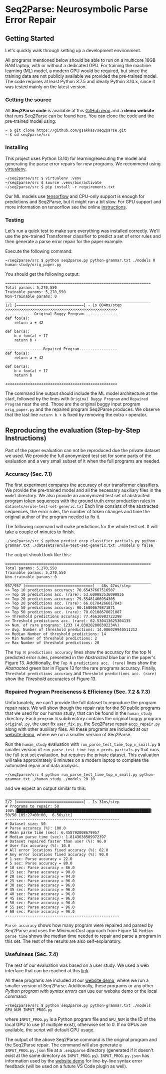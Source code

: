 # Seq2Parse: Neurosymbolic Parse Error Repair

## Getting Started

Let's quickly walk through setting up a development environment.

All programs mentioned below should be able to run on a multicore 16GB RAM
laptop, with or without a dedicated GPU. For training the machine learning (ML)
model, a modern GPU would be required, but since the training data are not
publicly available we provided the pre-trained model. The code requires at least
Python 3.7.5 and ideally Python 3.10.x, since it was tested mainly on the latest
version.

### Getting the source

All **Seq2Parse code** is available at this [GitHub repo] and a **demo website**
that runs Seq2Parse can be found [here]. You can clone the code and the
pre-trained model using:

``` shell
~ $ git clone https://github.com/gsakkas/seq2parse.git
~ $ cd seq2parse/src
```

[GitHub repo]: https://github.com/gsakkas/seq2parse
[here]: http://seq2parse.goto.ucsd.edu/index.html

### Installing

This project uses Python (3.10) for learning/executing the model and generating
the parse error repairs for new programs. We recommend using [virtualenv].

[virtualenv]: https://virtualenv.pypa.io/en/stable/

``` shell
~/seq2parse/src $ virtualenv .venv
~/seq2parse/src $ source .venv/bin/activate
~/seq2parse/src $ pip install -r requirements.txt
```

Our ML models use [tensorflow] and CPU-only support is enough for predictions
and Seq2Parse, but it might run a bit slow. For GPU support and more information
on tensorflow see the online [instructions].

[tensorflow]: https://www.tensorflow.org/
[instructions]:  https://www.tensorflow.org/install/pip#linux

### Testing

Let's run a quick test to make sure everything was installed correctly. We'll
use the pre-trained Transformer classifier to predict a set of error rules and
then generate a parse error repair for the paper example.

Execute the following command:

``` shell
~/seq2parse/src $ python seq2parse.py python-grammar.txt ./models 0 human-study/orig_paper.py
```

You should get the following output:

``` shell
=================================================================
Total params: 5,270,550
Trainable params: 5,270,550
Non-trainable params: 0
_________________________________________________________________
1/1 [==============================] - 1s 804ms/step
>>>>>>>>>>>>>>>>>>>>>>>>>>>>>>>>>>>>>>>>>>>>>>>>>>
-------------Original Buggy Program---------------
def foo(a):
    return a + 42

def bar(a):
    b = foo(a) + 17
    return b +

-----------------Repaired Program-----------------
def foo(a):
    return a + 42

def bar(a):
    b = foo(a) + 17
    return b

<<<<<<<<<<<<<<<<<<<<<<<<<<<<<<<<<<<<<<<<<<<<<<<<<<
```

The command line output should include the ML model architecture at the start,
followed by the lines with `Original Buggy Program` and `Repaired Program` near
the end. Those are the original buggy input program `orig_paper.py` and the
repaired program Seq2Parse produces. We observe that the last line `return b +`
is fixed by removing the extra `+` operator.

## Reproducing the evaluation (Step-by-Step Instructions)

Part of the paper evaluation can not be reproduced due the private dataset we
used. We provide the full anonymized test set for some parts of the evaluation
and a very small subset of it when the full programs are needed.

### Accuracy (Sec. 7.1)

The first experiment compares the accuracy of our transformer classifiers. We
provide the pre-trained model and all the necessary auxiliary files in the
`model` directory. We also provide an anonymized test set of abstracted program
token sequences with the ground truth error production rules in
`datasets/erule-test-set-generic.txt` Each line consists of the abstracted
sequences, the error rules, the number of token changes and time the original
author of the program needed to fix it.

The following command will make predictions for the whole test set. It will take
a couple of minutes to finish.

``` shell
~/seq2parse/src $ python predict_eccp_classifier_partials.py python-grammar.txt ./datasets/erule-test-set-generic.txt ./models 0 false
```

The output should look like this:

``` shell
=================================================================
Total params: 5,270,550
Trainable params: 5,270,550
Non-trainable params: 0
_________________________________________________________________
957/957 [==============================] - 46s 47ms/step
>> Top 10 predictions accuracy: 70.65437667516507
>> Top 10 predictions acc. (rare): 53.609083536090836
>> Top 20 predictions accuracy: 79.55481466954305
>> Top 20 predictions acc. (rare): 66.01784266017843
>> Top 50 predictions accuracy: 90.16800679871871
>> Top 50 predictions acc. (rare): 78.02108678021087
>> Threshold predictions accuracy: 77.46616983722298
>> Threshold predictions acc. (rare): 62.530413625304135
>> Num. of rare programs: 1233 (4.030202000392234%)
>> Avg. Number of threshold predictions: 14.086029940511212
>> Median Number of threshold predictions: 14
>> Min Number of threshold predictions: 2
>> Max Number of threshold predictions: 20
```

The `Top N predictions accuracy` lines show the accuracy for the top N predicted
error rules, presented in the *Abstracted* blue bar in the paper's Figure 13.
Additionally, the `Top N predictions acc. (rare)` lines show the *Abstracted*
green bar in Figure 13 for the rare programs accuracy. Finally, `Threshold
predictions accuracy`  and `Threshold predictions acc. (rare)` show the
*Threshold* accuracies of Figure 13.

### Repaired Program Preciseness & Efficiency (Sec. 7.2 & 7.3)

Unfortunately, we can't provide the full dataset to reproduce the program repair
rates. We will show though the repair rate for the *50* public programs that we
used for our human study, that can be found in the `human_study` directory. Each
`program_N` subdirectory contains the original buggy program `original.py`, the
user fix `user_fix.py`, the Seq2Parse repair `eccp_repair.py` along with other
auxiliary files. All these programs are included at our [website demo], where we
run a smaller version of Seq2Parse.

[website demo]: http://seq2parse.goto.ucsd.edu/index.html

Run the `human_study` evaluation with `run_parse_test_time_top_n_small.py` a
smaller version of `run_parse_test_time_top_n_preds_partials.py` that runs the
full test set evaluation, but requires the private dataset. This evaluation will
take approximately 6 minutes on a modern laptop to complete the automated repair
and data analysis.

``` shell
~/seq2parse/src $ python run_parse_test_time_top_n_small.py python-grammar.txt ./human_study ./models 20 10
```

and we expect an output similar to this:

``` shell
_________________________________________________________________
2/2 [==============================] - 1s 31ms/step
# Programs to repair: 50
100%|████████████████████████████████████████████████████████████| 50/50 [05:27<00:00,  6.56s/it]
---------------------------------------------------
# Dataset size: 50
# Parse accuracy (%): 100.0
# Mean parse time (sec): 6.458792008679957
# Median parse time (sec): 1.8143638589972397
# Dataset repaired faster than user (%): 96.0
# User fix accuracy (%): 10.0
# All error locations fixed accuracy (%): 62.0
# Any error locations fixed accuracy (%): 90.0
# 1 sec: Parse accuracy = 22.0
# 5 sec: Parse accuracy = 80.0
# 10 sec: Parse accuracy = 86.0
# 15 sec: Parse accuracy = 90.0
# 20 sec: Parse accuracy = 94.0
# 25 sec: Parse accuracy = 96.0
# 30 sec: Parse accuracy = 96.0
# 35 sec: Parse accuracy = 96.0
# 40 sec: Parse accuracy = 96.0
# 45 sec: Parse accuracy = 96.0
# 50 sec: Parse accuracy = 96.0
# 55 sec: Parse accuracy = 96.0
# 60 sec: Parse accuracy = 96.0
---------------------------------------------------
```

`Parse accuracy` shows how many program were repaired and parsed by Seq2Parse
and uses the *MinimumCost* approach from Figure 14. `Median parse time` shows
the median time needed to repair and parse a program in this set. The rest of
the results are also self-explanatory.

### Usefulness (Sec. 7.4)

The rest of our evaluation was based on a user study. We used a web interface
that can be reached at this [link].

[link]: https://dijkstra.eecs.umich.edu/~endremad/APR_HumanEval/

All these programs are included at our [website demo], where we run a smaller
version of Seq2Parse. Additionally, these programs or any other *Python program with syntax errors* can use our website demo or the local command:

``` shell
~/seq2parse/src $ python seq2parse.py python-grammar.txt ./models GPU_NUM INPUT_PROG.py
```

where `INPUT_PROG.py` is a Python program file and `GPU_NUM` is the ID of the
local GPU to use (if multiple exist), otherwise set to 0. If no GPUs are
available, the script will default CPU usage.

The output of the above Seq2Parse command is the original program and the
Seq2Parse repair. The command will also generate a `INPUT_PROG.py.json` file at
a `.seq2parse` directory (generated if it doesn't exist at the same directory as
`INPUT_PROG.py`). `INPUT_PROG.py.json` has information used by the [website
demo] for line-by-line syntax error feedback (will be used on a future VS Code
plugin as well).
